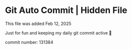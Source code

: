# Git Auto Commit | Hidden File

This file was added Feb 12, 2025

Just for fun and keeping my daily git commit active 🤪

commit number: 131384
